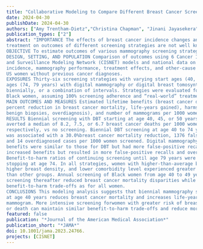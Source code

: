 ```yaml
---
title: "Collaborative Modeling to Compare Different Breast Cancer Screening Strategies: A Decision Analysis for the US Preventive Services Task Force"
date: 2024-04-30
publishDate: 2024-04-30
authors: ["Amy Trentham-Dietz","Christina Chapman", "Jinani Jayasekera", "Katie Lowry", "Brandy Heckman-Stoddard", "John Hampton", "Jennifer Caswell-Jin", "Ronald Gangnon", "Ying Lu", "Hui Huang", "Sarah Stein", "Liyang Sun", "Eugenio Gil Quessup", "Yuenliang Yang", "Yifan Lu", "Juhee Song", "Diego Munoz", "Yisheng Li", "Alison Kurian", "Karla Kerlikowske", "Ellen O'Meara", "Brian Sprague", "Anna Tosteson", "Rocky Feuer", "Don Berry", "Sylvia Plevritis", "Xuelin Huang", "Harry de Koning",  "Nicolien van Ravesteyn", "Sandra Lee", "Oguzhan Alagoz", "Clyde Schechter", "Tasha Stout", "Diana Miglioretti",   "Jeanne Mandelblatt"]
publication_types: ["2"]
abstract: "IMPORTANCE The effects of breast cancer incidence changes and advances in screening and
treatment on outcomes of different screening strategies are not well known.
OBJECTIVE To estimate outcomes of various mammography screening strategies.
DESIGN, SETTING, AND POPULATION Comparison of outcomes using 6 Cancer Intervention
and Surveillance Modeling Network (CISNET) models and national data on breast cancer
incidence, mammography performance, treatment effects, and other-cause mortality in
US women without previous cancer diagnoses.
EXPOSURES Thirty-six screening strategies with varying start ages (40, 45, 50 years) and stop
ages (74, 79 years) with digital mammography or digital breast tomosynthesis (DBT) annually,
biennially, or a combination of intervals. Strategies were evaluated for all women and for
Black women, assuming 100% screening adherence and “real-world” treatment.
MAIN OUTCOMES AND MEASURES Estimated lifetime benefits (breast cancer deaths averted,
percent reduction in breast cancer mortality, life-years gained), harms (false-positive recalls,
benign biopsies, overdiagnosis), and number of mammograms per 1000 women.
RESULTS Biennial screening with DBT starting at age 40, 45, or 50 years until age 74 years
averted a median of 8.2, 7.5, or 6.7 breast cancer deaths per 1000 women screened,
respectively, vs no screening. Biennial DBT screening at age 40 to 74 years (vs no screening)
was associated with a 30.0%breast cancer mortality reduction, 1376 false-positive recalls,
and 14 overdiagnosed cases per 1000 women screened. Digital mammography screening
benefits were similar to those for DBT but had more false-positive recalls. Annual screening
increased benefits but resulted in more false-positive recalls and overdiagnosed cases.
Benefit-to-harm ratios of continuing screening until age 79 years were similar or superior to
stopping at age 74. In all strategies, women with higher-than-average breast cancer risk,
higher breast density, and lower comorbidity level experienced greater screening benefits
than other groups. Annual screening of Black women from age 40 to 49 years with biennial
screening thereafter reduced breast cancer mortality disparities while maintaining similar
benefit-to-harm trade-offs as for all women.
CONCLUSIONS This modeling analysis suggests that biennial mammography screening starting
at age 40 years reduces breast cancer mortality and increases life-years gained per
mammogram. More intensive screening forwomen with greater risk of breast cancer diagnosis
or death can maintain similar benefit-to-harm trade-offs and reduce mortality disparities."
featured: false
publication: "*Journal of the American Medical Association*"
publication_short: "*JAMA*"
doi: 10.1001/jama.2023.24766.
projects: [CISNET]
---
```


